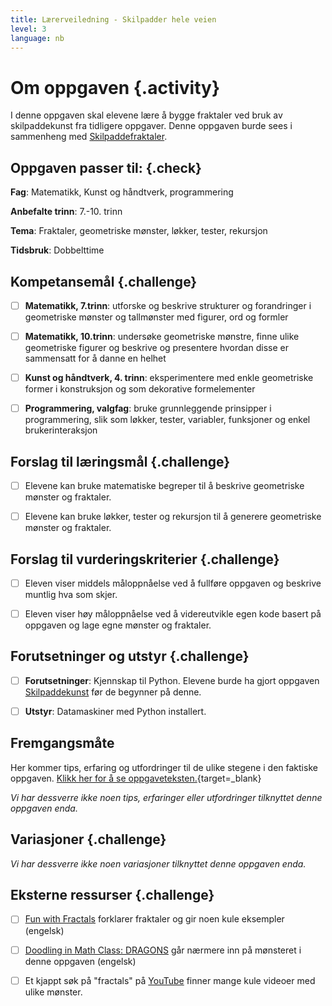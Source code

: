 ```yaml
---
title: Lærerveiledning - Skilpadder hele veien
level: 3
language: nb
---
```



# Om oppgaven {.activity}

I denne oppgaven skal elevene lære å bygge fraktaler ved bruk av skilpaddekunst
fra tidligere oppgaver. Denne oppgaven burde sees i sammenheng med
[Skilpaddefraktaler](../skilpaddefraktaler/skilpaddefraktaler.html).

## Oppgaven passer til: {.check}

 __Fag__: Matematikk, Kunst og håndtverk, programmering

__Anbefalte trinn__: 7.-10. trinn

__Tema__: Fraktaler, geometriske mønster, løkker, tester, rekursjon

__Tidsbruk__: Dobbelttime

## Kompetansemål {.challenge}

- [ ] __Matematikk, 7.trinn__: utforske og beskrive strukturer og forandringer i
      geometriske mønster og tallmønster med figurer, ord og formler

- [ ] __Matematikk, 10.trinn__: undersøke geometriske mønstre, finne ulike
      geometriske figurer og beskrive og presentere hvordan disse er sammensatt
      for å danne en helhet

- [ ] __Kunst og håndtverk, 4. trinn__: eksperimentere med enkle geometriske
      former i konstruksjon og som dekorative formelementer

- [ ] __Programmering, valgfag__: bruke grunnleggende prinsipper i
       programmering, slik som løkker, tester, variabler, funksjoner og enkel
       brukerinteraksjon

## Forslag til læringsmål {.challenge}

- [ ] Elevene kan bruke matematiske begreper til å beskrive geometriske mønster
      og fraktaler.

- [ ] Elevene kan bruke løkker, tester og rekursjon til å generere geometriske
      mønster og fraktaler.

## Forslag til vurderingskriterier {.challenge}

- [ ] Eleven viser middels måloppnåelse ved å fullføre oppgaven og beskrive
      muntlig hva som skjer.

- [ ] Eleven viser høy måloppnåelse ved å videreutvikle egen kode basert på
       oppgaven og lage egne mønster og fraktaler.

## Forutsetninger og utstyr {.challenge}

- [ ] __Forutsetninger__: Kjennskap til Python. Elevene burde ha gjort oppgaven
       [Skilpaddekunst](../skilpaddekunst/skilpaddekunst.html) før de begynner
       på denne.

- [ ] __Utstyr__: Datamaskiner med Python installert.

## Fremgangsmåte

Her kommer tips, erfaring og utfordringer til de ulike stegene i den faktiske
oppgaven. [Klikk her for å se
oppgaveteksten.](../skilpaddefraktaler/skilpaddefraktaler.html){target=_blank}

_Vi har dessverre ikke noen tips, erfaringer eller utfordringer tilknyttet denne
oppgaven enda._

## Variasjoner {.challenge}

_Vi har dessverre ikke noen variasjoner tilknyttet denne oppgaven enda._

## Eksterne ressurser {.challenge}

- [ ] [Fun with Fractals](https://www.youtube.com/watch?v=XwWyTts06tU) forklarer
      fraktaler og gir noen kule eksempler (engelsk)

- [ ] [Doodling in Math Class:
      DRAGONS](https://www.youtube.com/watch?v=EdyociU35u8) går nærmere inn på
      mønsteret i denne oppgaven (engelsk)

- [ ] Et kjappt søk på "fractals" på
      [YouTube](https://www.youtube.com/results?search_query=fractals) finner
      mange kule videoer med ulike mønster.

